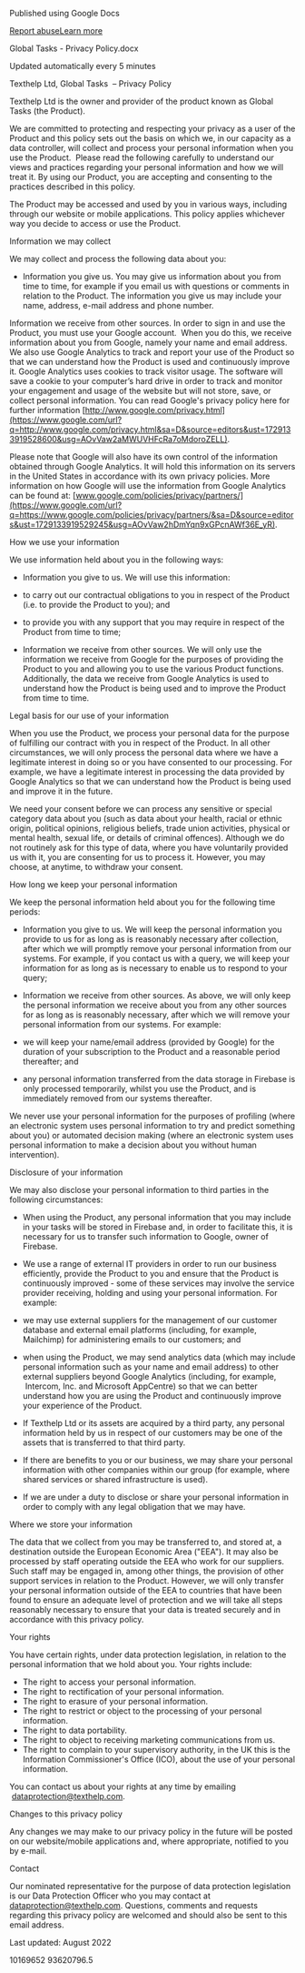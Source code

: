 Published using Google Docs

[Report abuse](https://drive.google.com/abuse?id=AKkXjowrcQ3OqgJJhnxMeTLypAAbgqcZ56H6q6unEiahXdLucgXdILBLLek8Qr8K2s3xmPnf:0&docurl=https://docs.google.com/document/d/e/2PACX-1vSkQf1wYMi6HyIDhZPJUXwmoQMubP7EgaQfjt57xtpK9a7F7GUYyXRz12Zx8pkwqA/pub)[Learn more](https://support.google.com/docs/answer/183965 "Learn more")

Global Tasks - Privacy Policy.docx

Updated automatically every 5 minutes

Texthelp Ltd, Global Tasks  – Privacy Policy

Texthelp Ltd is the owner and provider of the product known as Global Tasks (the Product).

We are committed to protecting and respecting your privacy as a user of the Product and this policy sets out the basis on which we, in our capacity as a data controller, will collect and process your personal information when you use the Product.  Please read the following carefully to understand our views and practices regarding your personal information and how we will treat it. By using our Product, you are accepting and consenting to the practices described in this policy.

The Product may be accessed and used by you in various ways, including through our website or mobile applications. This policy applies whichever way you decide to access or use the Product.

Information we may collect

We may collect and process the following data about you:

* Information you give us. You may give us information about you from time to time, for example if you email us with questions or comments in relation to the Product. The information you give us may include your name, address, e-mail address and phone number.

Information we receive from other sources. In order to sign in and use the Product, you must use your Google account.  When you do this, we receive information about you from Google, namely your name and email address. We also use Google Analytics to track and report your use of the Product so that we can understand how the Product is used and continuously improve it. Google Analytics uses cookies to track visitor usage. The software will save a cookie to your computer’s hard drive in order to track and monitor your engagement and usage of the website but will not store, save, or collect personal information. You can read Google's privacy policy here for further information [http://www.google.com/privacy.html](https://www.google.com/url?q=http://www.google.com/privacy.html&sa=D&source=editors&ust=1729133919528600&usg=AOvVaw2aMWUVHFcRa7oMdoroZELL).

Please note that Google will also have its own control of the information obtained through Google Analytics. It will hold this information on its servers in the United States in accordance with its own privacy policies. More information on how Google will use the information from Google Analytics can be found at: [www.google.com/policies/privacy/partners/](https://www.google.com/url?q=https://www.google.com/policies/privacy/partners/&sa=D&source=editors&ust=1729133919529245&usg=AOvVaw2hDmYqn9xGPcnAWf36E_yR).

How we use your information

We use information held about you in the following ways:

* Information you give to us. We will use this information:

* to carry out our contractual obligations to you in respect of the Product (i.e. to provide the Product to you); and
* to provide you with any support that you may require in respect of the Product from time to time;

* Information we receive from other sources. We will only use the information we receive from Google for the purposes of providing the Product to you and allowing you to use the various Product functions. Additionally, the data we receive from Google Analytics is used to understand how the Product is being used and to improve the Product from time to time.

Legal basis for our use of your information

When you use the Product, we process your personal data for the purpose of fulfilling our contract with you in respect of the Product. In all other circumstances, we will only process the personal data where we have a legitimate interest in doing so or you have consented to our processing. For example, we have a legitimate interest in processing the data provided by Google Analytics so that we can understand how the Product is being used and improve it in the future.

We need your consent before we can process any sensitive or special category data about you (such as data about your health, racial or ethnic origin, political opinions, religious beliefs, trade union activities, physical or mental health, sexual life, or details of criminal offences). Although we do not routinely ask for this type of data, where you have voluntarily provided us with it, you are consenting for us to process it. However, you may choose, at anytime, to withdraw your consent.

How long we keep your personal information

We keep the personal information held about you for the following time periods:

* Information you give to us. We will keep the personal information you provide to us for as long as is reasonably necessary after collection, after which we will promptly remove your personal information from our systems. For example, if you contact us with a query, we will keep your information for as long as is necessary to enable us to respond to your query;
* Information we receive from other sources. As above, we will only keep the personal information we receive about you from any other sources for as long as is reasonably necessary, after which we will remove your personal information from our systems. For example:

* we will keep your name/email address (provided by Google) for the duration of your subscription to the Product and a reasonable period thereafter; and
* any personal information transferred from the data storage in Firebase is only processed temporarily, whilst you use the Product, and is immediately removed from our systems thereafter.

We never use your personal information for the purposes of profiling (where an electronic system uses personal information to try and predict something about you) or automated decision making (where an electronic system uses personal information to make a decision about you without human intervention).

Disclosure of your information

We may also disclose your personal information to third parties in the following circumstances:

* When using the Product, any personal information that you may include in your tasks will be stored in Firebase and, in order to facilitate this, it is necessary for us to transfer such information to Google, owner of Firebase.
* We use a range of external IT providers in order to run our business efficiently, provide the Product to you and ensure that the Product is continuously improved - some of these services may involve the service provider receiving, holding and using your personal information. For example:

* we may use external suppliers for the management of our customer database and external email platforms (including, for example, Mailchimp) for administering emails to our customers; and
* when using the Product, we may send analytics data (which may include personal information such as your name and email address) to other external suppliers beyond Google Analytics (including, for example,  Intercom, Inc. and Microsoft AppCentre) so that we can better understand how you are using the Product and continuously improve your experience of the Product.

* If Texthelp Ltd or its assets are acquired by a third party, any personal information held by us in respect of our customers may be one of the assets that is transferred to that third party.

* If there are benefits to you or our business, we may share your personal information with other companies within our group (for example, where shared services or shared infrastructure is used).

* If we are under a duty to disclose or share your personal information in order to comply with any legal obligation that we may have.

Where we store your information

The data that we collect from you may be transferred to, and stored at, a destination outside the European Economic Area ("EEA"). It may also be processed by staff operating outside the EEA who work for our suppliers. Such staff may be engaged in, among other things, the provision of other support services in relation to the Product. However, we will only transfer your personal information outside of the EEA to countries that have been found to ensure an adequate level of protection and we will take all steps reasonably necessary to ensure that your data is treated securely and in accordance with this privacy policy.

Your rights

You have certain rights, under data protection legislation, in relation to the personal information that we hold about you. Your rights include:

* The right to access your personal information.
* The right to rectification of your personal information.
* The right to erasure of your personal information.
* The right to restrict or object to the processing of your personal information.
* The right to data portability.
* The right to object to receiving marketing communications from us.
* The right to complain to your supervisory authority, in the UK this is the Information Commissioner's Office (ICO), about the use of your personal information.

You can contact us about your rights at any time by emailing  [dataprotection@texthelp.com](mailto:dataprotection@texthelp.com).

Changes to this privacy policy

Any changes we may make to our privacy policy in the future will be posted on our website/mobile applications and, where appropriate, notified to you by e-mail.

Contact

Our nominated representative for the purpose of data protection legislation is our Data Protection Officer who you may contact at [dataprotection@texthelp.com](mailto:dataprotection@texthelp.com). Questions, comments and requests regarding this privacy policy are welcomed and should also be sent to this email address.

Last updated: August 2022

10169652 93620796.5